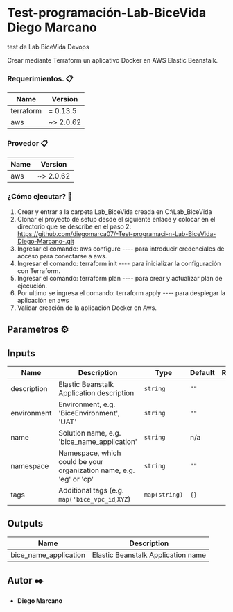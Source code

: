 # Test-programación-Lab-BiceVida Diego Marcano
test de Lab BiceVida Devops

Crear mediante Terraform un aplicativo Docker en AWS Elastic Beanstalk.

### Requerimientos. 📋

| Name | Version |
|------|---------|
| terraform | = 0.13.5 |
| aws | ~> 2.0.62 |

### Provedor 📋

| Name | Version |
|------|---------|
| aws | ~> 2.0.62 |

### ¿Cómo ejecutar? 🔧

1. Crear y entrar a la carpeta Lab_BiceVida creada en C:\Lab_BiceVida
2. Clonar el proyecto de setup desde el siguiente enlace y colocar en el directorio que se describe en el paso 2:
https://github.com/diegomarca07/-Test-programaci-n-Lab-BiceVida-Diego-Marcano-.git
3. Ingresar el comando: 
aws configure ---- para introducir credenciales de acceso para conectarse a aws.
4. Ingresar el comando: 
terraform init ---- para inicializar la configuración con Terraform.
5. Ingresar el comando: 
terraform plan ---- para crear y actualizar plan de ejecución.
6. Por ultimo se ingresa el comando: 
terraform apply ---- para desplegar la aplicación en aws
7. Validar creación de la aplicación Docker en Aws.

## Parametros ⚙️

## Inputs

| Name | Description | Type | Default | Required |
|------|-------------|------|---------|:--------:|
| description | Elastic Beanstalk Application description | `string` | `""` | no |
| environment | Environment, e.g. 'BiceEnvironment', 'UAT' | `string` | `""` | no |
| name | Solution name, e.g. 'bice_name_application' | `string` | n/a | yes |
| namespace | Namespace, which could be your organization name, e.g. 'eg' or 'cp' | `string` | `""` | no |
| tags | Additional tags (e.g. `map('bice_vpc_id`,`XYZ`) | `map(string)` | `{}` | no |

## Outputs

| Name | Description |
|------|-------------|
| bice_name_application | Elastic Beanstalk Application name |




## Autor ✒️

* **Diego Marcano** 
